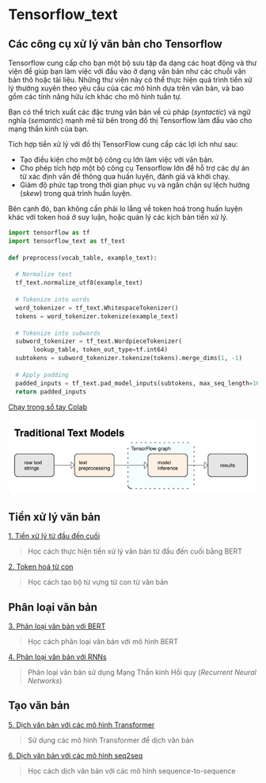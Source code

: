 # Tensorflow_text

## Các công cụ xử lý văn bản cho Tensorflow

Tensorflow cung cấp cho bạn một bộ sưu tập đa dạng các hoạt động và thư viện để giúp bạn làm việc với đầu vào ở dạng văn bản như các chuỗi văn bản thô hoặc tài liệu. Những thư viện này có thể thực hiện quá trình tiền xử lý thường xuyên theo yêu cầu của các mô hình dựa trên văn bản, và bao gồm các tính năng hữu ích khác cho mô hình tuần tự.

Bạn có thể trích xuất các đặc trưng văn bản về cú pháp (*syntactic*) và ngữ nghĩa (*semantic*) mạnh mẽ từ bên trong đồ thị Tensorflow làm đầu vào cho mạng thần kinh của bạn.

Tích hợp tiền xử lý với đồ thị TensorFlow cung cấp các lợi ích như sau:

* Tạo điều kiện cho một bộ công cụ lớn làm việc với văn bản.
* Cho phép tích hợp một bộ công cụ Tensorflow lớn để hỗ trợ các dự án từ xác định vấn đề thông qua huấn luyện, đánh giá và khởi chạy.
* Giảm độ phức tạp trong thời gian phục vụ và ngăn chặn sự lệch hướng (*skew*) trong quá trình huấn luyện.

Bên cạnh đó, bạn không cần phải lo lắng về token hoá trong huấn luyện khác với token hoá ở suy luận, hoặc quản lý các kịch bản tiền xử lý.

```python
import tensorflow as tf
import tensorflow_text as tf_text

def preprocess(vocab_table, example_text):

  # Normalize text
  tf_text.normalize_utf8(example_text)

  # Tokenize into words
  word_tokenizer = tf_text.WhitespaceTokenizer()
  tokens = word_tokenizer.tokenize(example_text)

  # Tokenize into subwords
  subword_tokenizer = tf_text.WordpieceTokenizer(
       lookup_table, token_out_type=tf.int64)
  subtokens = subword_tokenizer.tokenize(tokens).merge_dims(1, -1)

  # Apply padding
  padded_inputs = tf_text.pad_model_inputs(subtokens, max_seq_length=16)
  return padded_inputs
```

[Chạy trong sổ tay Colab](https://colab.research.google.com/github/tensorflow/text/blob/master/docs/guide/bert_preprocessing_guide.ipynb)

![TF.Text Models](img/architecture.gif)

## Tiền xử lý văn bản

[1. Tiền xử lý từ đầu đến cuối](bert_preprocessing_guide.ipynb)

> Học cách thực hiện tiền xử lý văn bản từ đầu đến cuối bằng BERT

[2. Token hoá từ con](subwords_tokenizer.ipynb)

> Học cách tạo bộ từ vựng từ con từ văn bản

## Phân loại văn bản

[3. Phân loại văn bản với BERT](classify_text_with_bert.ipynb)

> Học cách phân loại văn bản với mô hình BERT

[4. Phân loại văn bản với RNNs](text_classification_rnn.ipynb)

> Phân loại văn bản sử dụng Mạng Thần kinh Hồi quy (*Recurrent Neural Networks*)

## Tạo văn bản

[5. Dịch văn bản với các mô hình Transformer](transformer.ipynb)

> Sử dụng các mô hình Transformer để dịch văn bản

[6. Dịch văn bản với các mô hình seq2seq](nmt_with_attention.ipynb)

> Học cách dịch văn bản với các mô hình sequence-to-sequence
